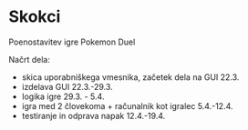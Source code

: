 # Skokci
Poenostavitev igre Pokemon Duel

Načrt dela:

* skica uporabniškega vmesnika, začetek dela na GUI 22.3.
* izdelava GUI 22.3.-29.3.
* logika igre 29.3. - 5.4.
* igra med 2 človekoma + računalnik kot igralec 5.4.-12.4.
* testiranje in odprava napak 12.4.-19.4.
